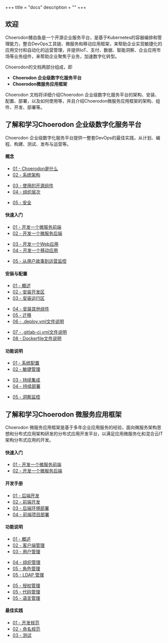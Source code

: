 +++
title = "docs"
description = ""
+++

## 欢迎

Choerodon猪齿鱼是一个开源企业服务平台，是基于Kubernetes的容器编排和管理能力，整合DevOps工具链、微服务和移动应用框架，来帮助企业实现敏捷化的应用交付和自动化的运营管理，并提供IoT、支付、数据、智能洞察、企业应用市场等业务组件，来帮助企业聚焦于业务，加速数字化转型。

Choerodon的文档两部分组成，即

- **Choerodon 企业级数字化服务平台**
- **Choerodon微服务应用框架**

Choerodon 文档将详细介绍Choerodon 企业级数字化服务平台的架构、安装、配置、部署，以及如何使用等，并且介绍Choerodon微服务应用框架的架构、组件、开发、部署等。


## 了解和学习Choerodon 企业级数字化服务平台

Choerodon 企业级数字化服务平台提供一整套DevOps的最佳实践，从计划、编程、构建、测试、发布与运营等。

<div class="row">
<h4>概念</h4>
<div class="col-md-3">
<ul>
    <li><a href="./concept/choerodon-concept">01 - Choerodon是什么</a></li>
    <li><a href="./concept/choerodon-system-architecture">02 - 系统架构</a></li>
</ul>
</div>
<div class="col-md-3">
<ul>
    <li><a href="./concept/choerodon-opensource-component">03 - 使用的开源组件</a></li>
    <li><a href="./concept/choerodon-org">04 - 组织层次</a></li>
</ul>
</div>

<div class="col-md-3">
<ul>
    <li><a href="./concept/security">05 - 安全</a></li>
</ul>
</div>
</div>


<div class="row">
<h4>快速入门</h4>
<div class="col-md-3">
<ul>
    <li><a href="./quick-start/microservice-front">01 - 开发一个微服务前端</a></li>
    <li><a href="./quick-start/microservice-backend">02 - 开发一个微服务后端</a></li>
</ul>
</div>
<div class="col-md-3">
<ul>
    <li><a href="./quick-start/web-application">03 - 开发一个Web应用</a></li>
    <li><a href="#">04 - 开发一个移动应用</a></li>
</ul>
</div>

<div class="col-md-3">
<ul>
    <li><a href="#">05 - 从用户故事到运营监控</a></li>
</ul>
</div>
</div>

<div class="row">
<h4>安装与配置</h4>
<div class="col-md-3">
<ul>
    <li><a href="./installation-configuration">01 - 概述</a></li>
    <li><a href="./installation-configuration/development-install-guide">02 - 安装开发区</a></li>
    <li><a href="./installation-configuration/deployment-install-guide">03 - 安装运行区</a></li>
</ul>
</div>
<div class="col-md-3">
<ul>
    <li><a href="./installation-configuration/components/">04 - 安装其他组件</a></li>
    <li><a href="#">05 - 迁移</a></li>
    <li><a href="#">06 - .deploy.yml文件说明</a></li>
</ul>
</div>

<div class="col-md-3">
<ul>
    <li><a href="#">07 - .gitlab-ci.yml文件说明</a></li>
    <li><a href="#">08 - Dockerfile文件说明</a></li>
</ul>
</div>
</div>

<div class="row">
<h4>功能说明</h4>
<div class="col-md-3">
<ul>
    <li><a href="./user-guide/system-configuration">01 - 系统配置</a></li>
    <li><a href="./user-guide/scrum">02 - 敏捷管理</a></li>
</ul>
</div>
<div class="col-md-3">
<ul>
    <li><a href="./user-guide/continuous-integration">03 - 持续集成</a></li>
    <li><a href="./user-guide/continuous-deployment">04 - 持续部署</a></li>
</ul>
</div>

<div class="col-md-3">
<ul>
    <li><a href="./user-guide/洞察监控">05 - 洞察监控</a></li>
</ul>
</div>
</div>

## 了解和学习Choerodon 微服务应用框架

Choerodon 微服务应用框架是基于多年企业应用服务的经验，面向微服务架构思想和分布式应用架构研发的分布式应用开发平台，以满足应用微服务化和混合云IT架构分布式应用的开发。

<div class="row">
<h4>快速入门</h4>
<div class="col-md-12">
<ul>
    <li><a href="./microservice-application-framework/quick-start/microservice-front">01 - 开发一个微服务前端</a></li>
    <li><a href="./microservice-application-framework/quick-start/microservice-backend">02 - 开发一个微服务后端</a></li>
</ul>
</div>
</div>

<div class="row">
<h4>开发手册</h4>
<div class="col-md-12">
<ul>
    <li><a href="./microservice-application-framework/development-guide/">01 - 后端开发</a></li>
    <li><a href="./microservice-application-framework/development-guide">02 - 前端开发</a></li>
    <li><a href="./microservice-application-framework/development-guide">03 - 后端环境部署</a></li>
    <li><a href="./microservice-application-framework/development-guide">04 - 前端项目部署</a></li>
</ul>
</div>
</div>

<div class="row">
<h4>功能说明</h4>
<div class="col-md-3">
<ul>
    <li><a href="./concept/choerodon-concept">01 - 概述</a></li>
    <li><a href="./concept/choerodon-system-architecture">02 - 客户端管理</a></li>
    <li><a href="./concept/choerodon-opensource-component">03 - 用户管理</a></li>
</ul>
</div>
<div class="col-md-3">
<ul>
    <li><a href="./concept/choerodon-org">04 - 组织管理</a></li>
    <li><a href="./concept/security/security-overview">05 - 角色管理</a></li>
    <li><a href="./concept/security/security-overview">05 - LDAP 管理</a></li>
</ul>
</div>

<div class="col-md-3">
<ul>
    <li><a href="./concept/security/security-overview">05 - 授权管理</a></li>
    <li><a href="./concept/security/security-overview">05 - 代码管理</a></li>
    <li><a href="./concept/security/security-overview">05 - 语言管理</a></li>
</ul>
</div>
</div>

<div class="row">
<h4>最佳实践</h4>
<div class="col-md-12">
<ul>
    <li><a href="./concept/choerodon-concept">01 - 开发规范</a></li>
    <li><a href="./concept/choerodon-system-architecture">02 - 命名规范</a></li>
    <li><a href="./concept/choerodon-opensource-component">03 - 测试</a></li>
</ul>
</div>
</div>


